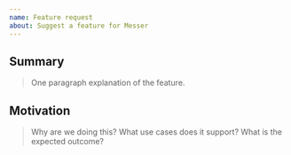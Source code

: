 ```yaml
---
name: Feature request
about: Suggest a feature for Messer
---
```


## Summary

> One paragraph explanation of the feature.

## Motivation

> Why are we doing this? What use cases does it support? What is the expected outcome?
